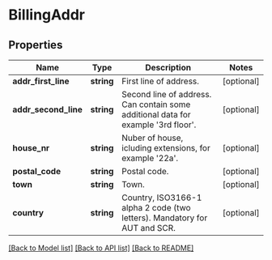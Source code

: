 # BillingAddr

## Properties
Name | Type | Description | Notes
------------ | ------------- | ------------- | -------------
**addr_first_line** | **string** | First line of address. | [optional] 
**addr_second_line** | **string** | Second line of address. Can contain some additional data for example &#x27;3rd floor&#x27;. | [optional] 
**house_nr** | **string** | Nuber of house, icluding extensions, for example &#x27;22a&#x27;. | [optional] 
**postal_code** | **string** | Postal code. | [optional] 
**town** | **string** | Town. | [optional] 
**country** | **string** | Country, ISO3166-1 alpha 2 code (two letters). Mandatory for AUT and SCR. | [optional] 

[[Back to Model list]](../../README.md#documentation-for-models) [[Back to API list]](../../README.md#documentation-for-api-endpoints) [[Back to README]](../../README.md)


